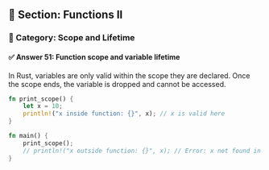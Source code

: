 ## 📘 Section: Functions II  
### 🔹 Category: Scope and Lifetime  
#### ✅ Answer 51: Function scope and variable lifetime

In Rust, variables are only valid within the scope they are declared. Once the scope ends, the variable is dropped and cannot be accessed.

```rust
fn print_scope() {
    let x = 10;
    println!("x inside function: {}", x); // x is valid here
}

fn main() {
    print_scope();
    // println!("x outside function: {}", x); // Error: x not found in this scope
}
```
